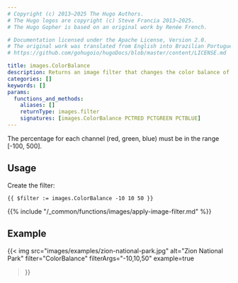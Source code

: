 ```yaml
---
# Copyright (c) 2013–2025 The Hugo Authors.
# The Hugo logos are copyright (c) Steve Francia 2013–2025.
# The Hugo Gopher is based on an original work by Renée French.

# Documentation licensed under the Apache License, Version 2.0.
# The original work was translated from English into Brazilian Portuguese.
# https://github.com/gohugoio/hugoDocs/blob/master/content/LICENSE.md

title: images.ColorBalance
description: Returns an image filter that changes the color balance of an image.
categories: []
keywords: []
params:
  functions_and_methods:
    aliases: []
    returnType: images.filter
    signatures: [images.ColorBalance PCTRED PCTGREEN PCTBLUE]
---
```


The percentage for each channel (red, green, blue) must be in the range [-100, 500].

## Usage

Create the filter:

```go-html-template
{{ $filter := images.ColorBalance -10 10 50 }}
```

{{% include "/_common/functions/images/apply-image-filter.md" %}}

## Example

{{< img
  src="images/examples/zion-national-park.jpg"
  alt="Zion National Park"
  filter="ColorBalance"
  filterArgs="-10,10,50"
  example=true
>}}
